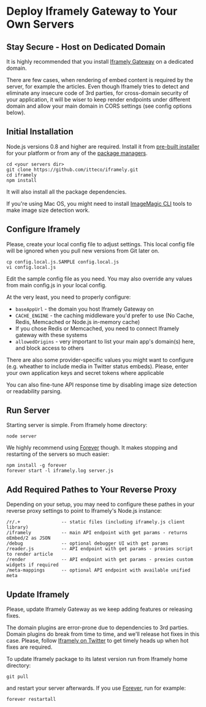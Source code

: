 # Deploy Iframely Gateway to Your Own Servers



## Stay Secure - Host on Dedicated Domain

It is highly recommended that you install [Iframely Gateway](http://iframely.com/gateway) on a dedicated domain. 

There are few cases, when rendering of embed content is required by the server, for example the articles. Even though Iframely tries to detect and eliminate any insecure code of 3rd parties, for cross-domain security of your application, it will be wiser to keep render endpoints under different domain and allow your main domain in CORS settings (see config options below).



## Initial Installation

Node.js versions 0.8 and higher are required. Install it from [pre-built installer](http://nodejs.org/download/) for your platform or from any of the [package managers](https://github.com/joyent/node/wiki/Installing-Node.js-via-package-manager).

    cd <your servers dir>
    git clone https://github.com/itteco/iframely.git
    cd iframely
    npm install

It will also install all the package dependencies.

If you're using Mac OS, you might need to install [ImageMagic CLI](http://www.imagemagick.org/script/binary-releases.php#macosx) tools to make image size detection work. 


## Configure Iframely

Please, create your local config file to adjust settings. This local config file will be ignored when you pull new versions from Git later on.

    cp config.local.js.SAMPLE config.local.js
    vi config.local.js

Edit the sample config file as you need. You may also override any values from main config.js in your local config.

At the very least, you need to properly configure:

- `baseAppUrl` - the domain you host Iframely Gateway on
- `CACHE_ENGINE` - the caching middleware you'd prefer to use (No Cache, Redis, Memcached or Node.js in-memory cache)
- If you chose Redis or Memcached, you need to connect Iframely gateway with these systems
- `allowedOrigins` - very important to list your main app's domain(s) here, and block access to others 

There are also some provider-specific values you might want to configure (e.g. wheather to include media in Twitter status embeds). Please, enter your own application keys and secret tokens where applicable

You can also fine-tune API response time by disabling image size detection or readability parsing. 



## Run Server

Starting server is simple. From Iframely home directory:

    node server

We highly recommend using [Forever](https://github.com/nodejitsu/forever) though. It makes stopping and restarting of the servers so much easier:

    npm install -g forever
    forever start -l iframely.log server.js



## Add Required Pathes to Your Reverse Proxy

Depending on your setup, you may need to configure these pathes in your reverse proxy settings to point to Iframely's Node.js instance:

    /r/.+               -- static files (including iframely.js client library)
    /iframely           -- main API endpoint with get params - returns oEmbed/2 as JSON
    /debug              -- optional debugger UI with get params
    /reader.js          -- API endpoint with get params - proxies script to render article
    /render             -- API endpoint with get params - prexies custom widgets if required
    /meta-mappings      -- optional API endpoint with available unified meta



## Update Iframely

Please, update Iframely Gateway as we keep adding features or releasing fixes. 

The domain plugins are error-prone due to dependencies to 3rd parties. Domain plugins do break from time to time, and we'll release hot fixes in this case. Please, follow [Iframely on Twitter](http://twitter.com/iframely) to get timely heads up when hot fixes are required.


To update Iframely package to its latest version run from Iframely home directory:

    git pull
    
and restart your server afterwards. If you use [Forever](https://github.com/nodejitsu/forever), run for example:

    forever restartall